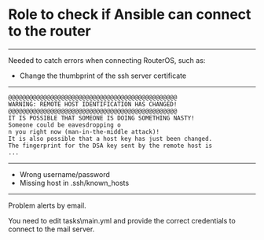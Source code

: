 # Role to check if Ansible can connect to the router #

----------
Needed to catch errors when connecting RouterOS, such as:

- Change the thumbprint of the ssh server certificate

----------

    @@@@@@@@@@@@@@@@@@@@@@@@@@@@@@@@@@@@@@@@@@@@@@@@
    WARNING: REMOTE HOST IDENTIFICATION HAS CHANGED!
    @@@@@@@@@@@@@@@@@@@@@@@@@@@@@@@@@@@@@@@@@@@@@@@@
    IT IS POSSIBLE THAT SOMEONE IS DOING SOMETHING NASTY!
    Someone could be eavesdropping o
    n you right now (man-in-the-middle attack)!
    It is also possible that a host key has just been changed.
    The fingerprint for the DSA key sent by the remote host is
    ...

----------
- Wrong username/password
- Missing host in .ssh/known_hosts


----------
Problem alerts by email.

You need to edit tasks\main.yml and provide the correct credentials to connect to the mail server.